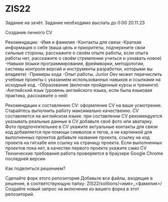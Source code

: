 # ZIS22
Задание на зачёт. Задание необходимо выслать до 0:00 20.11.23

Создание личного CV

Рекомендации: 
-Имя и фамилия
-Контакты для связи
-Краткая информация о себе (ваша цель и приоритеты, подчеркните свои сильные стороны, расскажите о своём опыте работы, если опыта работы нет, расскажите о своём стремлении учиться и узнавать новое)
-Навыки (языки программирования, фреймворки, методологии, системы контроля версий и инструменты разработки, которыми вы владеете)
-Примеры кода
-Опыт работы. Junior Dev может перечислить учебные проекты с указанием использованных навыков и ссылками на исходный код.
-Образование (включая пройденные курсы и тренинги)
-Английский язык (уровень английского языка, если была языковая практика, расскажите о ней)

Рекомендации к составлению CV:
оформление CV на ваше усмотрение. Старайтесь выполнить работу максимально качественно.
CV составляется на английском языке.
при составлении CV рекомендуется указывать реальные данные
в CV добавьте своё фото или аватарку. Фото предпочтительнее
в CV укажите актуальные контакты для связи
код добавляется при помощи символов и тегов, а не картинкой
для выполненных проектов добавьте название проекта, ссылку на код проекта на гитхабе или ссылку на страницу проекта.
Если выполненных проектов пока нет, в качестве первого проекта укажите само CV
Технические требования
работа проверяется в браузере Google Chrome последней версии

Как поделиться решением?

Сделайте форк этого репозитория
Добавьте все файлы, входящие в решение, в соответствующую папку: ZIS22/solitions/<имя>_<фамилия>/
Создайте новый запрос на включение из вашего форка в этот репозиторий.
